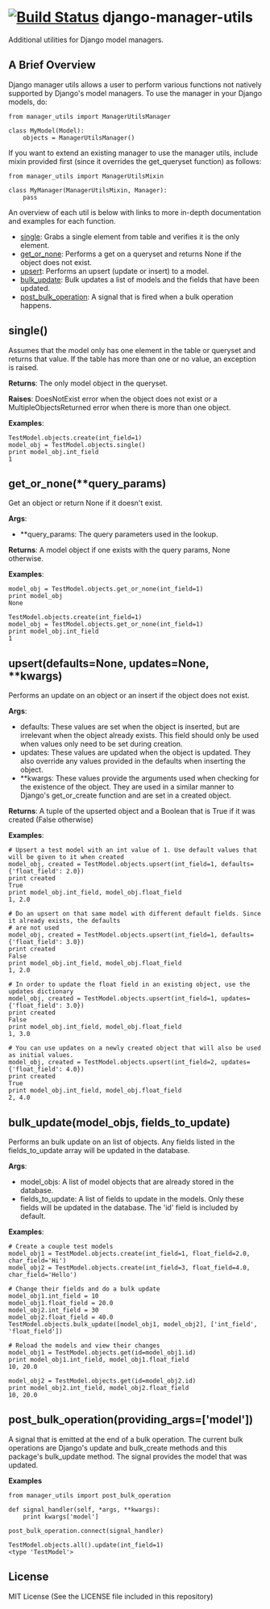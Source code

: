[![Build Status](https://travis-ci.org/ambitioninc/django-manager-utils.png)](https://travis-ci.org/ambitioninc/django-manager-utils)
django-manager-utils
=====================

Additional utilities for Django model managers.

## A Brief Overview
Django manager utils allows a user to perform various functions not natively supported by Django's model managers. To use the manager in your Django models, do:

    from manager_utils import ManagerUtilsManager

    class MyModel(Model):
        objects = ManagerUtilsManager()

If you want to extend an existing manager to use the manager utils, include mixin provided first (since it overrides the get_queryset function) as follows:

    from manager_utils import ManagerUtilsMixin

    class MyManager(ManagerUtilsMixin, Manager):
        pass

An overview of each util is below with links to more in-depth documentation and examples for each function.

- [single](#single): Grabs a single element from table and verifies it is the only element.
- [get_or_none](#get_or_none): Performs a get on a queryset and returns None if the object does not exist.
- [upsert](#upsert): Performs an upsert (update or insert) to a model.
- [bulk_update](#bulk_update): Bulk updates a list of models and the fields that have been updated.
- [post_bulk_operation](#post_bulk_operation): A signal that is fired when a bulk operation happens.

## single()<a name="single"></a>
Assumes that the model only has one element in the table or queryset and returns that value. If the table has more than one or no value, an exception is raised.

**Returns**: The only model object in the queryset.

**Raises**: DoesNotExist error when the object does not exist or a MultipleObjectsReturned error when there is more than one object.

**Examples**:

    TestModel.objects.create(int_field=1)
    model_obj = TestModel.objects.single()
    print model_obj.int_field
    1

## get_or_none(\*\*query_params)<a name="get_or_none"></a>
Get an object or return None if it doesn't exist.

**Args**:
- \*\*query_params: The query parameters used in the lookup.

**Returns**: A model object if one exists with the query params, None otherwise.

**Examples**:

    model_obj = TestModel.objects.get_or_none(int_field=1)
    print model_obj
    None

    TestModel.objects.create(int_field=1)
    model_obj = TestModel.objects.get_or_none(int_field=1)
    print model_obj.int_field
    1

## upsert(defaults=None, updates=None, \*\*kwargs)<a name="upsert"></a>
Performs an update on an object or an insert if the object does not exist.

**Args**:
- defaults: These values are set when the object is inserted, but are irrelevant when the object already exists. This field should only be used when values only need to be set during creation.
- updates: These values are updated when the object is updated. They also override any values provided in the defaults when inserting the object.
- \*\*kwargs: These values provide the arguments used when checking for the existence of the object. They are used in a similar manner to Django's get_or_create function and are set in a created object.

**Returns**: A tuple of the upserted object and a Boolean that is True if it was created (False otherwise)

**Examples**:

    # Upsert a test model with an int value of 1. Use default values that will be given to it when created
    model_obj, created = TestModel.objects.upsert(int_field=1, defaults={'float_field': 2.0})
    print created
    True
    print model_obj.int_field, model_obj.float_field
    1, 2.0

    # Do an upsert on that same model with different default fields. Since it already exists, the defaults
    # are not used
    model_obj, created = TestModel.objects.upsert(int_field=1, defaults={'float_field': 3.0})
    print created
    False
    print model_obj.int_field, model_obj.float_field
    1, 2.0

    # In order to update the float field in an existing object, use the updates dictionary
    model_obj, created = TestModel.objects.upsert(int_field=1, updates={'float_field': 3.0})
    print created
    False
    print model_obj.int_field, model_obj.float_field
    1, 3.0

    # You can use updates on a newly created object that will also be used as initial values.
    model_obj, created = TestModel.objects.upsert(int_field=2, updates={'float_field': 4.0})
    print created
    True
    print model_obj.int_field, model_obj.float_field
    2, 4.0

## bulk_update(model_objs, fields_to_update)<a name="bulk_update"></a>
Performs an bulk update on an list of objects. Any fields listed in the fields_to_update array will be updated in the database.

**Args**:
- model_objs: A list of model objects that are already stored in the database.
- fields_to_update: A list of fields to update in the models. Only these fields will be updated in the database. The 'id' field is included by default.

**Examples**:

    # Create a couple test models
    model_obj1 = TestModel.objects.create(int_field=1, float_field=2.0, char_field='Hi')
    model_obj2 = TestModel.objects.create(int_field=3, float_field=4.0, char_field='Hello')

    # Change their fields and do a bulk update
    model_obj1.int_field = 10
    model_obj1.float_field = 20.0
    model_obj2.int_field = 30
    model_obj2.float_field = 40.0
    TestModel.objects.bulk_update([model_obj1, model_obj2], ['int_field', 'float_field'])

    # Reload the models and view their changes
    model_obj1 = TestModel.objects.get(id=model_obj1.id)
    print model_obj1.int_field, model_obj1.float_field
    10, 20.0

    model_obj2 = TestModel.objects.get(id=model_obj2.id)
    print model_obj2.int_field, model_obj2.float_field
    10, 20.0

## post_bulk_operation(providing_args=['model'])<a name="post_bulk_operation"></a>
A signal that is emitted at the end of a bulk operation. The current bulk operations are Django's update and bulk_create methods and this package's bulk_update method. The signal provides the model that was updated.

**Examples**

    from manager_utils import post_bulk_operation

    def signal_handler(self, *args, **kwargs):
        print kwargs['model']

    post_bulk_operation.connect(signal_handler)

    TestModel.objects.all().update(int_field=1)
    <type 'TestModel'>

## License
MIT License (See the LICENSE file included in this repository)
